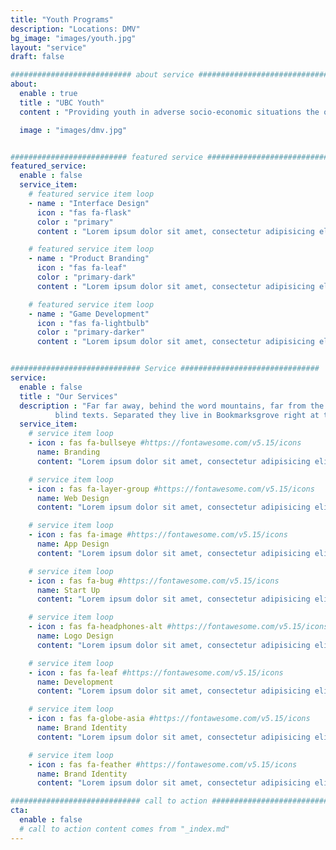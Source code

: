 ```yaml
---
title: "Youth Programs"
description: "Locations: DMV"
bg_image: "images/youth.jpg"
layout: "service"
draft: false

########################### about service #############################
about:
  enable : true
  title : "UBC Youth"
  content : "Providing youth in adverse socio-economic situations the opportunities they need to flourish" 

  image : "images/dmv.jpg"


########################## featured service ############################
featured_service:
  enable : false
  service_item:
    # featured service item loop
    - name : "Interface Design"
      icon : "fas fa-flask"
      color : "primary"
      content : "Lorem ipsum dolor sit amet, consectetur adipisicing elit. Saepe enim impedit repudiandae omnis est temporibus."

    # featured service item loop
    - name : "Product Branding"
      icon : "fas fa-leaf"
      color : "primary-dark"
      content : "Lorem ipsum dolor sit amet, consectetur adipisicing elit. Saepe enim impedit repudiandae omnis est temporibus."

    # featured service item loop
    - name : "Game Development"
      icon : "fas fa-lightbulb"
      color : "primary-darker"
      content : "Lorem ipsum dolor sit amet, consectetur adipisicing elit. Saepe enim impedit repudiandae omnis est temporibus."


############################# Service ###############################
service:
  enable : false
  title : "Our Services"
  description : "Far far away, behind the word mountains, far from the countries Vokalia and Consonantia, <br> there live the
          blind texts. Separated they live in Bookmarksgrove right at the coast of the Semantics"
  service_item:
    # service item loop
    - icon : fas fa-bullseye #https://fontawesome.com/v5.15/icons
      name: Branding
      content: "Lorem ipsum dolor sit amet, consectetur adipisicing elit, sed do eiusmod tempor incididunt ut"

    # service item loop
    - icon : fas fa-layer-group #https://fontawesome.com/v5.15/icons
      name: Web Design
      content: "Lorem ipsum dolor sit amet, consectetur adipisicing elit, sed do eiusmod tempor incididunt ut"

    # service item loop
    - icon : fas fa-image #https://fontawesome.com/v5.15/icons
      name: App Design
      content: "Lorem ipsum dolor sit amet, consectetur adipisicing elit, sed do eiusmod tempor incididunt ut"

    # service item loop
    - icon : fas fa-bug #https://fontawesome.com/v5.15/icons
      name: Start Up
      content: "Lorem ipsum dolor sit amet, consectetur adipisicing elit, sed do eiusmod tempor incididunt ut"

    # service item loop
    - icon : fas fa-headphones-alt #https://fontawesome.com/v5.15/icons
      name: Logo Design
      content: "Lorem ipsum dolor sit amet, consectetur adipisicing elit, sed do eiusmod tempor incididunt ut"

    # service item loop
    - icon : fas fa-leaf #https://fontawesome.com/v5.15/icons
      name: Development
      content: "Lorem ipsum dolor sit amet, consectetur adipisicing elit, sed do eiusmod tempor incididunt ut"

    # service item loop
    - icon : fas fa-globe-asia #https://fontawesome.com/v5.15/icons
      name: Brand Identity
      content: "Lorem ipsum dolor sit amet, consectetur adipisicing elit, sed do eiusmod tempor incididunt ut"

    # service item loop
    - icon : fas fa-feather #https://fontawesome.com/v5.15/icons
      name: Brand Identity
      content: "Lorem ipsum dolor sit amet, consectetur adipisicing elit, sed do eiusmod tempor incididunt ut"

############################# call to action #################################
cta:
  enable : false
  # call to action content comes from "_index.md"
---
```

